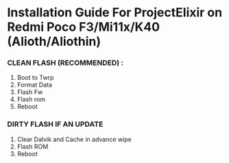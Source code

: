 # Installation Guide For ProjectElixir on Redmi Poco F3/Mi11x/K40  (Alioth/Aliothin)

### CLEAN FLASH (RECOMMENDED) : 
1. Boot to Twrp
2. Format Data
3. Flash Fw
4. Flash rom 
8. Reboot 

### DIRTY FLASH IF AN UPDATE
1. Clear Dalvik and Cache in advance wipe
2. Flash ROM 
3. Reboot

